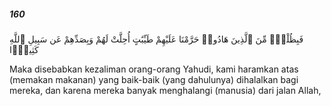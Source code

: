 ##### 160

<span class="ayah">فَبِظُلْمٍۢ مِّنَ ٱلَّذِينَ هَادُوا۟ حَرَّمْنَا عَلَيْهِمْ طَيِّبَٰتٍ أُحِلَّتْ لَهُمْ وَبِصَدِّهِمْ عَن سَبِيلِ ٱللَّهِ كَثِيرًۭا</span>

<span class="ayah_translation">Maka disebabkan kezaliman orang-orang Yahudi, kami haramkan atas (memakan makanan) yang baik-baik (yang dahulunya) dihalalkan bagi mereka, dan karena mereka banyak menghalangi (manusia) dari jalan Allah,</span>
